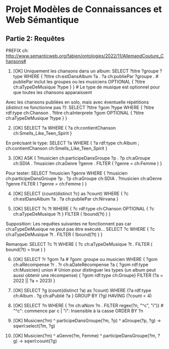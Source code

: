 # Projet Modèles de Connaissances et Web Sémantique

## Partie 2: Requêtes

PREFIX ch: <http://www.semanticweb.org/fabien/ontologies/2022/11/AllemandCouture_Chansons#>

1. [OK]
Uniquement les chansons dans un album:
SELECT ?titre ?groupe ?type
WHERE { ?titre ch:estDansAlbum ?a .
        ?a ch:publiePar ?groupe . # publiePar inclut les groupes ou les musiciens
        OPTIONAL { ?titre ch:aTypeDeMusique ?type } } # Le type de musique est optionnel pour que toutes les chansons apparaissent

Avec les chansons publiées en solo, mais avec éventuelle répétitions (distinct ne fonctionne pas ?):
SELECT ?titre ?gom ?type
WHERE { ?titre rdf:type ch:Chanson .
        ?titre ch:aInterprete ?gom 
	    OPTIONAL { ?titre ch:aTypeDeMusique ?type } }

2. [OK]
SELECT ?a
    WHERE { ?a ch:contientChanson ch:Smells_Like_Teen_Spirit }

En précisant le type:
SELECT ?a
WHERE { ?a rdf:type ch:Album ;
           ch:contientChanson ch:Smells_Like_Teen_Spirit }

3. [OK]
ASK { ?musicien ch:participeDansGroupe ?p .
      ?p ch:aGroupe ch:SDIA .
      ?musicien ch:aGenre ?genre .
      FILTER ( ?genre = ch:Femme ) }

Pour tester:
SELECT ?musicien ?genre
WHERE { ?musicien ch:participeDansGroupe ?p .
        ?p ch:aGroupe ch:SDIA .
        ?musicien ch:aGenre ?genre
FILTER ( ?genre = ch:Femme ) }

4. [OK]
SELECT (count(distinct ?c) as ?count)
WHERE { ?c ch:estDansAlbum ?a .
        ?a ch:publiePar ch:Nirvana }

5. [OK]
SELECT ?c ?t
WHERE { ?c rdf:type ch:Chanson
	OPTIONAL { ?c ch:aTypeDeMusique ?t }
        	FILTER ( !bound(?t) ) }

Supposition: Les requêtes suivantes ne fonctionnent pas car ch:aTypeDeMusique ne peut pas être exécuté...
SELECT ?c
WHERE { ?c ch:aTypeDeMusique ?t .
        FILTER ( !bound(?t) ) }

Remarque:
SELECT ?c ?t
WHERE { ?c ch:aTypeDeMusique ?t .
        FILTER ( bound(?t) = true ) }
        
6. [OK]
SELECT ?r ?gom ?a # ?gom: groupe ou musicien
WHERE { ?gom ch:aRécompense ?r .
	    ?r ch:aDateRécompense ?a
        { ?gom rdf:type ch:Musicien}
        union # Union pour distinguer les types (un album peut aussi obtenir une récompense)
        { ?gom rdf:type ch:Groupe}
        FILTER (?a = 2022 || ?a = 2023)
}

7. [OK]
SELECT ?g (count(distinct ?a) as ?count)
WHERE {?a rdf:type ch:Album .
       ?g ch:aPublié ?a }
GROUP BY (?g)
HAVING (?count < 4)

8. [OK]
SELECT ?n
WHERE { ?m ch:aNom ?n .
        FILTER regex(?n, "^c", "i")} # "^c": commence par c | "i": Insensible à la casse
ORDER BY ?n

9. [OK]
Musicien(?m) ^ participeDansGroupe(?m, ?p) ^ aGroupe(?p, ?g) -> sqwrl:select(?m, ?g)

10. [OK]
Musicien(?m) ^ aGenre(?m, Femme) ^ participeDansGroupe(?m, ?g) -> sqwrl:count(?g)
